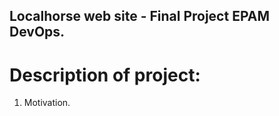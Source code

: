 ## Localhorse web site - Final Project EPAM DevOps.

<h1> Description of project: </h1>

1. Motivation.












